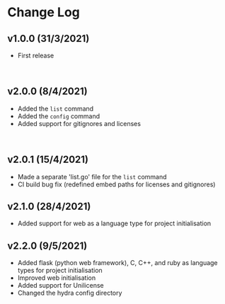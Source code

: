 # Change Log

## v1.0.0 (31/3/2021)
- First release

<br>

## v2.0.0 (8/4/2021)
- Added the `list` command
- Added the `config` command
- Added support for gitignores and licenses

<br>

## v2.0.1 (15/4/2021)
- Made a separate 'list.go' file for the `list` command
- CI build bug fix (redefined embed paths for licenses and gitignores)

## v2.1.0 (28/4/2021)
- Added support for web as a language type for project initialisation

## v2.2.0 (9/5/2021)
- Added flask (python web framework), C, C++, and ruby as language types for project initialisation
- Improved web initialisation
- Added support for Unilicense
- Changed the hydra config directory